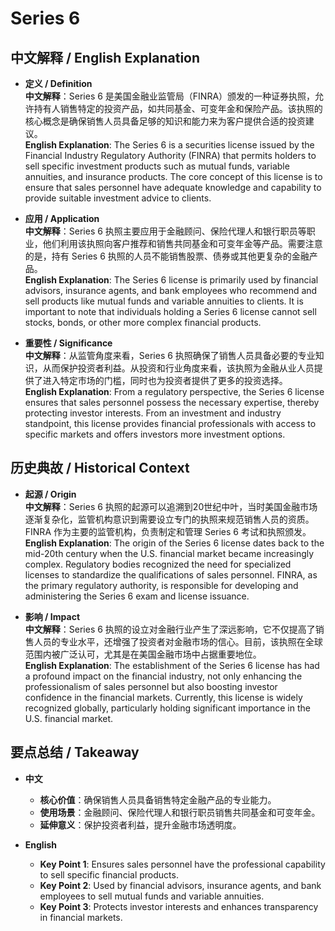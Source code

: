 # Series 6

## 中文解释 / English Explanation

* **定义 / Definition**  
  **中文解释**：Series 6 是美国金融业监管局（FINRA）颁发的一种证券执照，允许持有人销售特定的投资产品，如共同基金、可变年金和保险产品。该执照的核心概念是确保销售人员具备足够的知识和能力来为客户提供合适的投资建议。  
  **English Explanation**: The Series 6 is a securities license issued by the Financial Industry Regulatory Authority (FINRA) that permits holders to sell specific investment products such as mutual funds, variable annuities, and insurance products. The core concept of this license is to ensure that sales personnel have adequate knowledge and capability to provide suitable investment advice to clients.

* **应用 / Application**  
  **中文解释**：Series 6 执照主要应用于金融顾问、保险代理人和银行职员等职业，他们利用该执照向客户推荐和销售共同基金和可变年金等产品。需要注意的是，持有 Series 6 执照的人员不能销售股票、债券或其他更复杂的金融产品。  
  **English Explanation**: The Series 6 license is primarily used by financial advisors, insurance agents, and bank employees who recommend and sell products like mutual funds and variable annuities to clients. It is important to note that individuals holding a Series 6 license cannot sell stocks, bonds, or other more complex financial products.

* **重要性 / Significance**  
  **中文解释**：从监管角度来看，Series 6 执照确保了销售人员具备必要的专业知识，从而保护投资者利益。从投资和行业角度来看，该执照为金融从业人员提供了进入特定市场的门槛，同时也为投资者提供了更多的投资选择。  
  **English Explanation**: From a regulatory perspective, the Series 6 license ensures that sales personnel possess the necessary expertise, thereby protecting investor interests. From an investment and industry standpoint, this license provides financial professionals with access to specific markets and offers investors more investment options.

## 历史典故 / Historical Context

* **起源 / Origin**  
  **中文解释**：Series 6 执照的起源可以追溯到20世纪中叶，当时美国金融市场逐渐复杂化，监管机构意识到需要设立专门的执照来规范销售人员的资质。FINRA 作为主要的监管机构，负责制定和管理 Series 6 考试和执照颁发。  
  **English Explanation**: The origin of the Series 6 license dates back to the mid-20th century when the U.S. financial market became increasingly complex. Regulatory bodies recognized the need for specialized licenses to standardize the qualifications of sales personnel. FINRA, as the primary regulatory authority, is responsible for developing and administering the Series 6 exam and license issuance.

* **影响 / Impact**  
  **中文解释**：Series 6 执照的设立对金融行业产生了深远影响，它不仅提高了销售人员的专业水平，还增强了投资者对金融市场的信心。目前，该执照在全球范围内被广泛认可，尤其是在美国金融市场中占据重要地位。  
  **English Explanation**: The establishment of the Series 6 license has had a profound impact on the financial industry, not only enhancing the professionalism of sales personnel but also boosting investor confidence in the financial markets. Currently, this license is widely recognized globally, particularly holding significant importance in the U.S. financial market.

## 要点总结 / Takeaway

* **中文**  
  - **核心价值**：确保销售人员具备销售特定金融产品的专业能力。  
  - **使用场景**：金融顾问、保险代理人和银行职员销售共同基金和可变年金。  
  - **延伸意义**：保护投资者利益，提升金融市场透明度。

* **English**  
  - **Key Point 1**: Ensures sales personnel have the professional capability to sell specific financial products.  
  - **Key Point 2**: Used by financial advisors, insurance agents, and bank employees to sell mutual funds and variable annuities.  
  - **Key Point 3**: Protects investor interests and enhances transparency in financial markets.